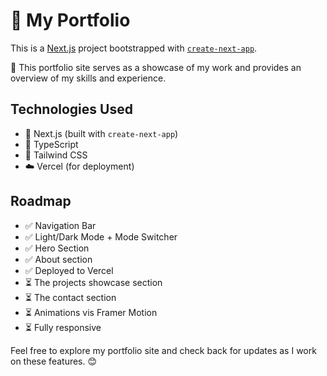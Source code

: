 # 👋 My Portfolio

This is a [Next.js](https://nextjs.org/) project bootstrapped with [`create-next-app`](https://github.com/vercel/next.js/tree/canary/packages/create-next-app).

🎨 This portfolio site serves as a showcase of my work and provides an overview of my skills and experience.

## Technologies Used

- 🚀 Next.js (built with `create-next-app`)
- 🔗 TypeScript
- 💅 Tailwind CSS
- ☁️ Vercel (for deployment)

## Roadmap

- ✅ Navigation Bar
- ✅ Light/Dark Mode + Mode Switcher
- ✅ Hero Section
- ✅ About section
- ✅ Deployed to Vercel
- ⏳ The projects showcase section
- ⏳ The contact section
- ⏳ Animations vis Framer Motion
- ⏳ Fully responsive

Feel free to explore my portfolio site and check back for updates as I work on these features. 😊
